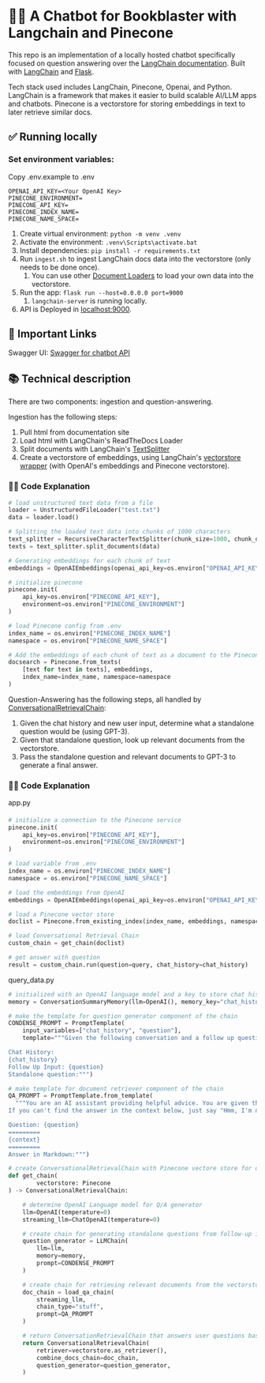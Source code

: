 # 🦜️🔗 A Chatbot for Bookblaster with Langchain and Pinecone

This repo is an implementation of a locally hosted chatbot specifically focused on question answering over the [LangChain documentation](https://langchain.readthedocs.io/en/latest/).
Built with [LangChain](https://github.com/hwchase17/langchain/) and [Flask](https://flask.palletsprojects.com/en/2.2.x/api/).

Tech stack used includes LangChain, Pinecone, Openai, and Python. LangChain is a framework that makes it easier to build scalable AI/LLM apps and chatbots. Pinecone is a vectorstore for storing embeddings in text to later retrieve similar docs.

## ✅ Running locally
### Set environment variables:
Copy .env.example to .env
```
OPENAI_API_KEY=<Your OpenAI Key>
PINECONE_ENVIRONMENT=
PINECONE_API_KEY=
PINECONE_INDEX_NAME=
PINECONE_NAME_SPACE=
```
1. Create virtual environment: `python -m venv .venv`
1. Activate the environment: `.venv\Scripts\activate.bat`
1. Install dependencies: `pip install -r requirements.txt`
1. Run `ingest.sh` to ingest LangChain docs data into the vectorstore (only needs to be done once).
   1. You can use other [Document Loaders](https://langchain.readthedocs.io/en/latest/modules/document_loaders.html) to load your own data into the vectorstore.
1. Run the app: `flask run --host=0.0.0.0 port=9000`
   1. `langchain-server` is running locally.
1. API is Deployed in  [localhost:9000](http://localhost:9000).

## 🚀 Important Links

Swagger UI: [Swagger for chatbot API](https://localhost:5000/docs)

## 📚 Technical description

There are two components: ingestion and question-answering.

Ingestion has the following steps:

1. Pull html from documentation site
2. Load html with LangChain's ReadTheDocs Loader
3. Split documents with LangChain's [TextSplitter](https://langchain.readthedocs.io/en/latest/reference/modules/text_splitter.html)
4. Create a vectorstore of embeddings, using LangChain's [vectorstore wrapper](https://langchain.readthedocs.io/en/latest/reference/modules/vectorstore.html) (with OpenAI's embeddings and Pinecone vectorstore).

### 👩‍💻 Code Explanation

```python
# load unstructured text data from a file
loader = UnstructuredFileLoader("test.txt")
data = loader.load()

# Splitting the loaded text data into chunks of 1000 characters
text_splitter = RecursiveCharacterTextSplitter(chunk_size=1000, chunk_overlap=0)
texts = text_splitter.split_documents(data)

# Generating embeddings for each chunk of text
embeddings = OpenAIEmbeddings(openai_api_key=os.environ["OPENAI_API_KEY"])

# initialize pinecone
pinecone.init(
    api_key=os.environ["PINECONE_API_KEY"],
    environment=os.environ["PINECONE_ENVIRONMENT"]
)

# load Pinecone config from .env
index_name = os.environ["PINECONE_INDEX_NAME"]
namespace = os.environ["PINECONE_NAME_SPACE"]

# Add the embeddings of each chunk of text as a document to the Pinecone index
docsearch = Pinecone.from_texts(
    [text for text in texts], embeddings,
    index_name=index_name, namespace=namespace
)
```

Question-Answering has the following steps, all handled by [ConversationalRetrievalChain](https://python.langchain.com/en/harrison-docs-refactor-3-24/modules/chains/index_examples/chat_vector_db.html?highlight=ConversationalRetrievalChain):

1. Given the chat history and new user input, determine what a standalone question would be (using GPT-3).
2. Given that standalone question, look up relevant documents from the vectorstore.
3. Pass the standalone question and relevant documents to GPT-3 to generate a final answer.

### 👩‍💻 Code Explanation

app.py
#### 
```python
# initialize a connection to the Pinecone service
pinecone.init(
    api_key=os.environ["PINECONE_API_KEY"],
    environment=os.environ["PINECONE_ENVIRONMENT"]
)

# load variable from .env
index_name = os.environ["PINECONE_INDEX_NAME"]
namespace = os.environ["PINECONE_NAME_SPACE"]

# load the embeddings from OpenAI
embeddings = OpenAIEmbeddings(openai_api_key=os.environ["OPENAI_API_KEY"])

# load a Pinecone vector store
doclist = Pinecone.from_existing_index(index_name, embeddings, namespace=namespace)

# load Conversational Retrieval Chain
custom_chain = get_chain(doclist)

# get answer with question
result = custom_chain.run(question=query, chat_history=chat_history)
```

query_data.py
```python
# initialized with an OpenAI language model and a key to store chat history
memory = ConversationSummaryMemory(llm=OpenAI(), memory_key="chat_history")

# make the template for question generator component of the chain
CONDENSE_PROMPT = PromptTemplate(
    input_variables=["chat_history", "question"],
    template="""Given the following conversation and a follow up question, rephrase the follow up question to be a standalone question.

Chat History:
{chat_history}
Follow Up Input: {question}
Standalone question:""")

# make template for document retriever component of the chain
QA_PROMPT = PromptTemplate.from_template(
  """You are an AI assistant providing helpful advice. You are given the following extracted parts of a long document and a question. Provide a conversational answer based on the context provided.
If you can't find the answer in the context below, just say "Hmm, I'm not sure." Don't try to make up an answer.

Question: {question}
=========
{context}
=========
Answer in Markdown:""")

# create ConversationalRetrievalChain with Pinecone vectore store for question and answer
def get_chain(
        vectorstore: Pinecone
) -> ConversationalRetrievalChain:

    # determine OpenAI Language model for Q/A generator 
    llm=OpenAI(temperature=0)
    streaming_llm=ChatOpenAI(temperature=0)

    # create chain for generating standalone questions from follow-up inputs, using the conversation history as context
    question_generator = LLMChain(
        llm=llm,
        memory=memory,
        prompt=CONDENSE_PROMPT
    )

    # create chain for retrieving relevant documents from the vectorstore based on the rephrased question generated by question generator
    doc_chain = load_qa_chain(
        streaming_llm,
        chain_type="stuff",
        prompt=QA_PROMPT
    )

    # return ConversationRetrievalChain that answers user questions based on a given document store
    return ConversationalRetrievalChain(
        retriever=vectorstore.as_retriever(),
        combine_docs_chain=doc_chain,
        question_generator=question_generator,
    )
```